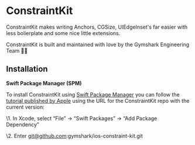 # ConstraintKit

ConstraintKit makes writing Anchors, CGSize, UIEdgeInset's far easier with less bolierplate and some nice little extensions.

ConstraintKit is built and maintained with love by the Gymshark Engineering Team 💙📱

## Installation

**Swift Package Manager (SPM)**

To install ConstraintKit using [Swift Package Manager](https://github.com/apple/swift-package-manager) you can follow the [tutorial published by Apple](https://developer.apple.com/documentation/xcode/adding_package_dependencies_to_your_app) using the URL for the ConstraintKit repo with the current version:

\1. In Xcode, select “File” → “Swift Packages” → “Add Package Dependency”

\2. Enter git@github.com:gymshark/ios-constraint-kit.git

